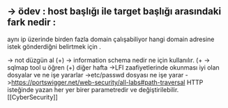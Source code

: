 -> ödev : host başlığı ile target başlığı arasındaki fark nedir  :
--
aynı ip üzerinde birden fazla domain çalışabiliyor hangi domain adresine istek gönderdiğni belirtmek için .


-> not düzgün al (+)
-> information schema nedir ne için kullanılır. (+
-> sqlmap tool u öğren  (+)
diğer hafta
->LFI zaafiyetlerinde okunması iyi olan dosyalar ve ne işe yararlar
->etc/passwd dosyası ne işe yarar
->https://portswigger.net/web-security/all-labs#path-traversal
HTTP isteğinde yazan her yer birer parametredir ve değiştirilebilir.
[[CyberSecurity]]



